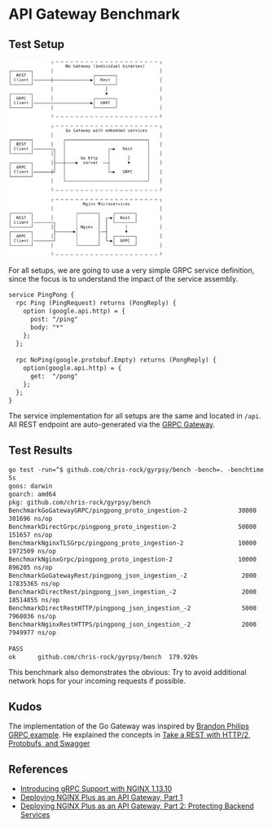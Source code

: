 # API Gateway Benchmark

## Test Setup

<a target="_blank" href="docs/setup.png"><img src="docs/setup.png" alt="test setup" title="Test Setup" style="width:60%;"></a>

For all setups, we are going to use a very simple GRPC service definition, since the focus is to understand the impact of the service assembly.

```
service PingPong {
  rpc Ping (PingRequest) returns (PongReply) {
    option (google.api.http) = {
      post: "/ping"
      body: "*"
    };
  };

  rpc NoPing(google.protobuf.Empty) returns (PongReply) {
    option(google.api.http) = {
      get:  "/pong"
    };
  };
}
```

The service implementation for all setups are the same and located in `/api`. All REST endpoint are auto-generated via the [GRPC Gateway](https://github.com/grpc-ecosystem/grpc-gateway).

## Test Results

```
go test -run=^$ github.com/chris-rock/gyrpsy/bench -bench=. -benchtime 5s
goos: darwin
goarch: amd64
pkg: github.com/chris-rock/gyrpsy/bench
BenchmarkGoGatewayGRPC/pingpong_proto_ingestion-2         	   30000	    301696 ns/op
BenchmarkDirectGrpc/pingpong_proto_ingestion-2            	   50000	    151657 ns/op
BenchmarkNginxTLSGrpc/pingpong_proto_ingestion-2          	   10000	   1972509 ns/op
BenchmarkNginxGrpc/pingpong_proto_ingestion-2             	   10000	    896205 ns/op
BenchmarkGoGatewayRest/pingpong_json_ingestion_-2         	    2000	  17835365 ns/op
BenchmarkDirectRest/pingpong_json_ingestion_-2            	    2000	  18514855 ns/op
BenchmarkDirectRestHTTP/pingpong_json_ingestion_-2        	    5000	   7968036 ns/op
BenchmarkNginxRestHTTPS/pingpong_json_ingestion_-2        	    2000	   7949977 ns/op

PASS
ok  	github.com/chris-rock/gyrpsy/bench	179.920s
```

This benchmark also demonstrates the obvious: Try to avoid additional network hops for your incoming requests if possible.

## Kudos

The implementation of the Go Gateway was inspired by [Brandon Philips GRPC example](https://github.com/philips/grpc-gateway-example/blob/master/cmd/serve.go). He explained the concepts in [Take a REST with HTTP/2, Protobufs, and Swagger](https://coreos.com/blog/grpc-protobufs-swagger.html)


## References

- [Introducing gRPC Support with NGINX 1.13.10](https://www.nginx.com/blog/nginx-1-13-10-grpc/)
- [Deploying NGINX Plus as an API Gateway, Part 1](https://www.nginx.com/blog/deploying-nginx-plus-as-an-api-gateway-part-1/)
- [Deploying NGINX Plus as an API Gateway, Part 2: Protecting Backend Services](https://www.nginx.com/blog/deploying-nginx-plus-as-an-api-gateway-part-2-protecting-backend-services/)